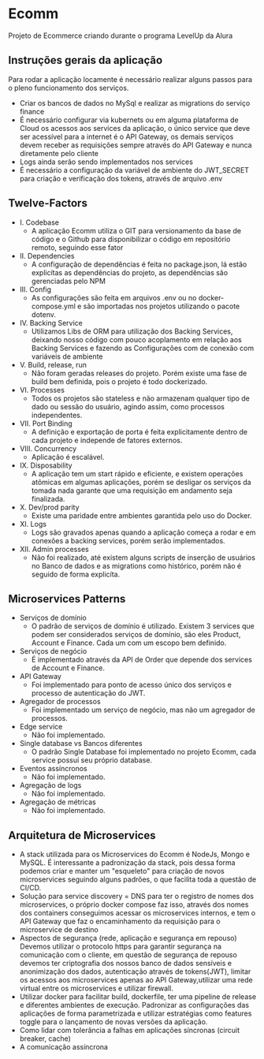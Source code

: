 # Ecomm

Projeto de Ecommerce criando durante o programa LevelUp da Alura

## Instruções gerais da aplicação

Para rodar a aplicação locamente é necessário realizar alguns passos para o pleno funcionamento dos serviços.

- Criar os bancos de dados no MySql e realizar as migrations do serviço finance
- É necessário configurar via kubernets ou em alguma plataforma de Cloud os acessos aos services da aplicação, o único service que deve ser acessível para a internet é o API Gateway, os demais serviços devem receber as requisições sempre através do API Gateway e nunca diretamente pelo cliente
- Logs ainda serão sendo implementados nos services
- É necessário a configuração da variável de ambiente do JWT_SECRET para criação e verificação dos tokens, através de arquivo .env

## Twelve-Factors

- I. Codebase
  - A aplicação Ecomm utiliza o GIT para versionamento da base de código e o Github para disponibilizar o código em repositório remoto, seguindo esse fator
- II. Dependencies
  - A configuração de dependências é feita no package.json, lá estão explicítas as dependências do projeto, as dependências são gerenciadas pelo NPM
- III. Config
  - As configurações são feita em arquivos .env ou no docker-compose.yml e são importadas nos projetos utilizando o pacote dotenv.
- IV. Backing Service
  - Utilizamos Libs de ORM para utilização dos Backing Services, deixando nosso código com pouco acoplamento em relação aos Backing Services e fazendo as Configurações com de conexão com variáveis de ambiente
- V. Build, release, run
  - Não foram geradas releases do projeto. Porém existe uma fase de build bem definida, pois o projeto é todo dockerizado.
- VI. Processes
  - Todos os projetos são stateless e não armazenam qualquer tipo de dado ou sessão do usuário, agindo assim, como processos independentes.
- VII. Port Binding
  - A definição e exportação de porta é feita explicitamente dentro de cada projeto e independe de fatores externos.
- VIII. Concurrency
  - Aplicação é escalável.
- IX. Disposability
  - A aplicação tem um start rápido e eficiente, e existem operações atômicas em algumas aplicações, porém se desligar os serviços da tomada nada garante que uma requisição em andamento seja finalizada.
- X. Dev/prod parity
  - Existe uma paridade entre ambientes garantida pelo uso do Docker.
- XI. Logs
  - Logs são gravados apenas quando a aplicação começa a rodar e em conexões a backing services, porém serão implementados.
- XII. Admin processes
  - Não foi realizado, até existem alguns scripts de inserção de usuários no Banco de dados e as migrations como histórico, porém não é seguido de forma explicíta.

## Microservices Patterns

- Serviços de domínio
  - O padrão de serviços de domínio é utilizado. Existem 3 services que podem ser considerados serviços de domínio, são eles Product, Account e Finance. Cada um com um escopo bem definido.
- Serviços de negócio
  - É implementado através da API de Order que depende dos services de Account e Finance.
- API Gateway
  - Foi implementado para ponto de acesso único dos serviços e processo de autenticação do JWT.
- Agregador de processos
  - Foi implementado um serviço de negócio, mas não um agregador de processos.
- Edge service
  - Não foi implementado.
- Single database vs Bancos diferentes
  - O padrão Single Database foi implementado no projeto Ecomm, cada service possuí seu próprio database.
- Eventos assíncronos‌
  - Não foi implementado.
- Agregação de logs
  - Não foi implementado.
- Agregação de métricas
  - Não foi implementado.

## Arquitetura de Microservices

- A stack utilizada para os Microservices do Ecomm é NodeJs, Mongo e MySQL. É interessante a padronização da stack, pois dessa forma podemos criar e manter um "esqueleto" para criação de novos microservices seguindo alguns padrões, o que facilita toda a questão de CI/CD.
- Solução para service discovery = DNS para ter o registro de nomes dos microservices, o próprio docker compose faz isso, através dos nomes dos containers conseguimos acessar os microservices internos, e tem o API Gateway que faz o encaminhamento da requisição para o microservice de destino
- Aspectos de segurança (rede, aplicação e segurança em repouso) Devemos utilizar o protocolo https para garantir segurança na comunicação com o cliente, em questão de segurança de repouso devemos ter criptografia dos nossos banco de dados sensíveis e anonimização dos dados, autenticação através de tokens(JWT), limitar os acessos aos microservices apenas ao API Gateway,utilizar uma rede virtual entre os microservices e utilizar firewall.
- Utilizar docker para facilitar build, dockerfile, ter uma pipeline de release e diferentes ambientes de execução. Padronizar as configurações das aplicações de forma parametrizada e utilizar estratégias como features toggle para o lançamento de novas versões da aplicação.
- Como lidar com tolerância a falhas em aplicações síncronas (circuit breaker, cache)
- A comunicação assíncrona
